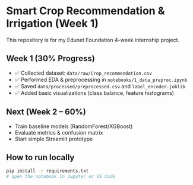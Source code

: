 # Smart Crop Recommendation & Irrigation (Week 1)

This repository is for my Edunet Foundation 4-week internship project.

## Week 1 (30% Progress)
- ✅ Collected dataset: `data/raw/Crop_recommendation.csv`
- ✅ Performed EDA & preprocessing in `notebooks/1_data_preproc.ipynb`
- ✅ Saved `data/processed/preprocessed.csv` and `label_encoder.joblib`
- ✅ Added basic visualizations (class balance, feature histograms)

## Next (Week 2 – 60%)
- Train baseline models (RandomForest/XGBoost)
- Evaluate metrics & confusion matrix
- Start simple Streamlit prototype

## How to run locally
```bash
pip install -r requirements.txt
# open the notebook in Jupyter or VS Code
